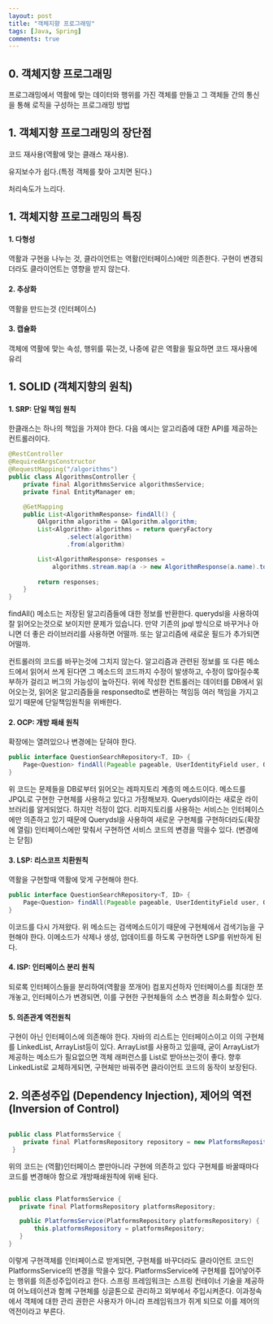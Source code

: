 ```yaml
---
layout: post
title: "객체지향 프로그래밍"
tags: [Java, Spring]
comments: true
---
```

## 0. 객체지향 프로그래밍
프로그래밍에서 역활에 맞는 데이터와 행위를 가진 객체를 만들고 그 객체들 간의 통신을 통해 로직을 구성하는 프로그래밍 방법
## 1. 객체지향 프로그래밍의 장단점
코드 재사용(역활에 맞는 클래스 재사용).

유지보수가 쉽다.(특정 객체를 찾아 고치면 된다.)

처리속도가 느리다.
## 1. 객체지향 프로그래밍의 특징
#### 1. 다형성
역활과 구현을 나누는 것,
클라이언트는 역활(인터페이스)에만 의존한다.
구현이 변경되더라도 클라이언트는 영향을 받지 않는다.
#### 2. 추상화
역활을 만드는것 (인터페이스)
#### 3. 캡슐화
객체에 역활에 맞는 속성, 행위를 묶는것, 나중에 같은 역활을 필요하면 코드 재사용에 유리

## 1. SOLID (객체지향의 원칙)
#### 1. SRP: 단일 책임 원칙
한클래스는 하나의 책임을 가져야 한다. 다음 예시는 알고리즘에 대한 API를 제공하는 컨트롤러이다.
```java
@RestController
@RequiredArgsConstructor
@RequestMapping("/algorithms")
public class AlgorithmsController {
    private final AlgorithmsService algorithmsService;
    private final EntityManager em;

    @GetMapping
    public List<AlgorithmResponse> findAll() {
        QAlgorithm algorithm = QAlgorithm.algorithm;
        List<Algorithm> algorithms = return queryFactory
                .select(algorithm)
                .from(algorithm)

        List<AlgorithmResponse> responses = 
            algorithms.stream.map(a -> new AlgorithmResponse(a.name).toCollect());
            
        return responses;
    }
}
```

findAll() 메소드는 저장된 알고리즘들에 대한 정보를 반환한다. querydsl을 사용하여 잘 읽어오는것으로 보이지만
문제가 있습니다. 만약 기존의 jpql 방식으로 바꾸거나 아니면 더 좋은 라이브러리를 사용하면 어떨까. 또는 알고리즘에 
새로운 필드가 추가되면 어떨까.

컨트롤러의 코드를 바꾸는것에 그치지 않는다. 알고리즘과 관련된 정보를 또 다른 메소드에서 읽어서 쓰게 된다면 그 메소드의 
코드까지 수정이 발생하고, 수정이 많아질수록 부하가 걸리고 버그의 가능성이 높아진다.
위에 작성한 컨트롤러는 데이터를 DB에서 읽어오는것, 읽어온 알고리즘들을 responsedto로 변환하는 책임등 여러 책임을 가지고 있기
때문에 단일책임원칙을 위배한다. 

#### 2. OCP: 개방 패쇄 원칙
확장에는 열려있으나 변경에는 닫혀야 한다.

```java
public interface QuestionSearchRepository<T, ID> {
    Page<Question> findAll(Pageable pageable, UserIdentityField user, QuestionParams params);
}
```

위 코드는 문제들을 DB로부터 읽어오는 레파지토리 계층의 메소드이다. 메소드를 JPQL로 구현한 구현체를 사용하고 있다고 가정해보자.
Querydsl이라는 새로운 라이브러리를 알게되었다. 하지만 걱정이 없다. 리파지토리를 사용하는 서비스는 인터페이스에만 의존하고 있기
때문에 Querydsl을 사용하여 새로운 구현체를 구현하더라도(확장에 열림) 인터페이스에만 맞춰서 구현하연 서비스 코드의 변경을 막을수 있다. (변경에는 닫힘)


#### 3. LSP: 리스코프 치환원칙
역활을 구현할때 역활에 맞게 구현해야 한다.

```java
public interface QuestionSearchRepository<T, ID> {
    Page<Question> findAll(Pageable pageable, UserIdentityField user, QuestionParams params);
}
```

이코드를 다시 가져왔다. 위 메소드는 검색메소드이기 때문에 구현체에서 검색기능을 구현해야 한다. 이메소드가 삭제나 생성, 업데이트를
하도록 구현하면 LSP를 위반하게 된다.
#### 4. ISP: 인터페이스 분리 원칙
되로록 인터페이스들을 분리하여(역활을 쪼개어) 컴포지션하자
인터페이스를 최대한 쪼개놓고, 인터페이스가 변경되면, 이를 구현한 구현체들의 소스 변경을
최소화할수 있다.

#### 5. 의존관계 역전원칙
구현이 아닌 인터페이스에 의존해야 한다. 자바의 리스트는 인터페이스이고 이의 구현체를
LinkedList, ArrayList등이 있다. ArrayList를 사용하고 있을때, 굳이 ArrayList가
제공하는 메소드가 필요없으면 객체 래퍼런스를 List로 받아쓰는것이 좋다. 향후
LinkedList로 교체하게되면, 구현체만 바꿔주면 클라이언트 코드의 동작이 보장된다.



## 2. 의존성주입 (Dependency Injection), 제어의 역전 (Inversion of Control)

```java

public class PlatformsService {
    private final PlatformsRepository repository = new PlatformsRepositoryMyImpl();
 }
```

위의 코드는 (역활)인터페이스 뿐만아니라 구현에 의존하고 있다 구현체를 바꿀때마다 코드를 변경해야 함으로
 개방패쇄원칙에 위배 된다. 

 ```java

public class PlatformsService {
    private final PlatformsRepository platformsRepository;

    public PlatformsService(PlatformsRepository platformsRepository) {
        this.platformsRepository = platformsRepository;
    }
 }
```
이렇게 구현객체를 인터페이스로 받게되면, 구현체를 바꾸더라도 클라이언트 코드인 PlatformsService의 변경을 막을수 있다.
PlatformsService에 구현체를 집어넣어주는 행위를 의존성주입이라고 한다.
스프링 프레임워크는 스프링 컨테이너 기술을 제공하여 어노테이션과 함께 구현체를 싱글톤으로 관리하고 외부에서 주입시켜준다. 이과정속에서 객체에 대한 관리 권한은 사용자가 아니라 프레임워크가 쥐게 되므로 이를 제어의 역전이라고 부른다.
